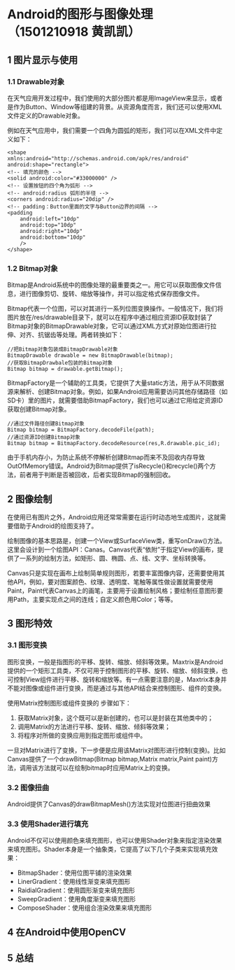 # Android的图形与图像处理（1501210918 黄凯凯）

## 1 图片显示与使用

### 1.1 Drawable对象
在天气应用开发过程中，我们使用的大部分图片都是用ImageView来显示，或者是作为Button、Window等组建的背景。从资源角度而言，我们还可以使用XML文件定义的Drawable对象。

例如在天气应用中，我们需要一个四角为圆弧的矩形，我们可以在XML文件中定义如下：

    <shape
    xmlns:android="http://schemas.android.com/apk/res/android"
    android:shape="rectangle">
    <!-- 填充的颜色 -->
    <solid android:color="#33000000" />
    <!-- 设置按钮的四个角为弧形 -->
    <!-- android:radius 弧形的半径 -->
    <corners android:radius="20dip" />
    <!-- padding：Button里面的文字与Button边界的间隔 -->
    <padding
        android:left="10dp"
        android:top="10dp"
        android:right="10dp"
        android:bottom="10dp"
        />
    </shape>

### 1.2 Bitmap对象
Bitmap是Android系统中的图像处理的最重要类之一。用它可以获取图像文件信息，进行图像剪切、旋转、缩放等操作，并可以指定格式保存图像文件。

Bitmap代表一个位图，可以对其进行一系列位图变换操作。一般情况下，我们将图片放在/res/drawable目录下，就可以在程序中通过相应资源ID获取封装了Bitmap对象的BitmapDrawable对象，它可以通过XML方式对原始位图进行拉伸、对齐、抗锯齿等处理。两者转换如下：

    //把Bitmap对象包装成BitmapDrawable对象
    BitmapDrawable drawable = new BitmapDrawable(bitmap);
    //获取BitmapDrawbale包装的Bitmap对象
    Bitmap bitmap = drawable.getBitmap();
    
BitmapFactory是一个辅助的工具类，它提供了大量static方法，用于从不同数据源来解析、创建Bitmap对象。例如，如果Android应用需要访问其他存储路径（如SD卡）里的图片，就需要借助BitmapFactory，我们也可以通过它用给定资源ID获取创建Bitmap对象。

    
    //通过文件路径创建Bitmap对象
    Bitmap bitmap = BitmapFactory.decodeFile(path); 
    //通过资源ID创建Bitmap对象
    Bitmap bitmap = BitmapFactory.decodeResource(res,R.drawable.pic_id);
    
由于手机内存小，为防止系统不停解析创建Bitmap而来不及回收内存导致OutOfMemory错误。Android为Bitmap提供了isRecycle()和recycle()两个方法，前者用于判断是否被回收，后者实现Bitmap的强制回收。


## 2 图像绘制
在使用已有图片之外，Android应用还常常需要在运行时动态地生成图片，这就需要借助于Android的绘图支持了。

绘制图像的基本思路是，创建一个View或SurfaceView类，重写onDraw()方法。这里会设计到一个绘图API：Canas。Canvas代表“依附”于指定View的画布，提供了一系列的绘制方法，如矩形、圆、椭圆、点、线、文字、坐标转换等。

Canvas只是实现在画布上绘制简单规则图形，若要丰富图像内容，还需要使用其他API，例如，要对图案颜色、纹理、透明度、笔触等属性做设置就需要使用Paint，Paint代表Canvas上的画笔，主要用于设置绘制风格；要绘制任意图形要用Path，主要实现点之间的连线；自定义颜色用Color；等等。

## 3 图形特效

### 3.1 图形变换
图形变换，一般是指图形的平移、旋转、缩放、倾斜等效果。Maxtrix是Android提供的一个矩形工具类，不仅可用于控制图形的平移、旋转、缩放、倾斜变换，也可控制View组件进行平移、旋转和缩放等。有一点需要注意的是，Maxtrix本身并不能对图像或组件进行变换，而是通过与其他API结合来控制图形、组件的变换。

使用Matrix控制图形或组件变换的 步骤如下：
1. 获取Matrix对象，这个既可以是新创建的，也可以是封装在其他类中的；
2. 调用Matrix的方法进行平移、旋转、缩放、倾斜等效果；
3. 将程序对所做的变换应用到指定图形或组件中。

一旦对Matrix进行了变换，下一步便是应用该Matrix对图形进行控制(变换)。比如Canvas提供了一个drawBitmap(Bitmap bitmap,Matrix matrix,Paint paint)方法，调用该方法就可以在绘制bitmap时应用Matrix上的变换。

### 3.2 图像扭曲
Android提供了Canvas的drawBitmapMesh()方法实现对位图进行扭曲效果

### 3.3 使用Shader进行填充
Android不仅可以使用颜色来填充图形，也可以使用Shader对象来指定渲染效果来填充图形。Shader本身是一个抽象类，它提高了以下几个子类来实现填充效果：
* BitmapShader：使用位图平铺的渲染效果
* LinerGradient：使用线性渐变来填充图形
* RaidialGradient：使用圆形渐变来填充图形
* SweepGradient：使用角度渐变来填充图形
* ComposeShader：使用组合渲染效果来填充图形


## 4 在Android中使用OpenCV

## 5 总结

















